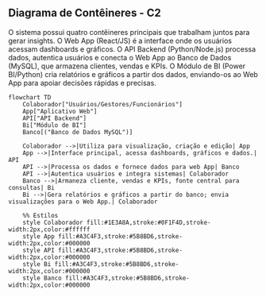 ## Diagrama de Contêineres - C2
O sistema possui quatro contêineres principais que trabalham juntos para gerar insights. O Web App (React/JS) é a interface onde os usuários acessam dashboards e gráficos. O API Backend (Python/Node.js) processa dados, autentica usuários e conecta o Web App ao Banco de Dados (MySQL), que armazena clientes, vendas e KPIs. O Módulo de BI (Power BI/Python) cria relatórios e gráficos a partir dos dados, enviando-os ao Web App para apoiar decisões rápidas e precisas.



```mermaid
flowchart TD
    Colaborador["Usuários/Gestores/Funcionários"]
    App["Aplicativo Web"]
    API["API Backend"]
    Bi["Módulo de BI"]
    Banco[("Banco de Dados MySQL")]

    Colaborador -->|Utiliza para visualização, criação e edição| App
    App -->|Interface principal, acessa dashboards, gráficos e dados.| API
    API -->|Processa os dados e fornece dados para web App| Banco
    API -->|Autentica usuários e integra sistemas| Colaborador
    Banco -->|Armaneza cliente, vendas e KPIs, fonte central para consultas| Bi
    Bi -->|Gera relatórios e gráficos a partir do banco; envia visualizações para o Web App.| Colaborador

    %% Estilos
    style Colaborador fill:#1E3A8A,stroke:#0F1F4D,stroke-width:2px,color:#ffffff
    style App fill:#A3C4F3,stroke:#5B8BD6,stroke-width:2px,color:#000000
    style API fill:#A3C4F3,stroke:#5B8BD6,stroke-width:2px,color:#000000
    style Bi fill:#A3C4F3,stroke:#5B8BD6,stroke-width:2px,color:#000000
    style Banco fill:#A3C4F3,stroke:#5B8BD6,stroke-width:2px,color:#000000
